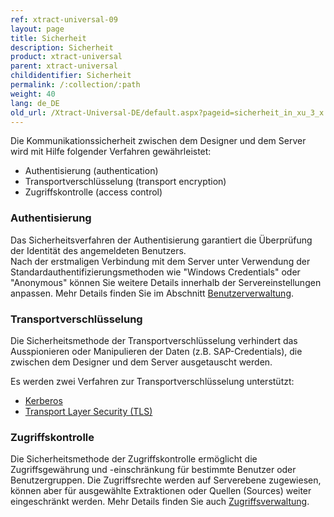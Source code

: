 ```yaml
---
ref: xtract-universal-09
layout: page
title: Sicherheit
description: Sicherheit
product: xtract-universal
parent: xtract-universal
childidentifier: Sicherheit
permalink: /:collection/:path
weight: 40
lang: de_DE
old_url: /Xtract-Universal-DE/default.aspx?pageid=sicherheit_in_xu_3_x
---
```


Die Kommunikationssicherheit zwischen dem Designer und dem Server wird mit Hilfe folgender Verfahren gewährleistet:
- Authentisierung (authentication) 
- Transportverschlüsselung (transport encryption)
- Zugriffskontrolle (access control)


### Authentisierung

Das Sicherheitsverfahren der Authentisierung garantiert die Überprüfung der Identität des angemeldeten Benutzers.  
Nach der erstmaligen Verbindung mit dem Server unter Verwendung der Standardauthentifizierungsmethoden wie "Windows Credentials" oder "Anonymous" können Sie 
weitere Details innerhalb der Servereinstellungen anpassen. Mehr Details finden Sie im Abschnitt [Benutzerverwaltung](./sicherheit/benutzerverwaltung).



### Transportverschlüsselung

Die Sicherheitsmethode der Transportverschlüsselung verhindert das Ausspionieren oder Manipulieren der Daten (z.B. SAP-Credentials), die zwischen dem Designer und dem Server ausgetauscht werden. 

Es werden zwei Verfahren zur Transportverschlüsselung unterstützt:
-	[Kerberos](https://msdn.microsoft.com/en-us/library/windows/desktop/aa374762(v=vs.85).aspx)
-	[Transport Layer Security (TLS)](https://docs.microsoft.com/en-us/windows/win32/secauthn/transport-layer-security-protocol)


### Zugriffskontrolle
Die Sicherheitsmethode der Zugriffskontrolle ermöglicht die Zugriffsgewährung und -einschränkung für bestimmte Benutzer oder Benutzergruppen. 
Die Zugriffsrechte werden auf Serverebene zugewiesen, können aber für ausgewählte Extraktionen oder Quellen (Sources) weiter eingeschränkt werden.
Mehr Details finden Sie auch [Zugriffsverwaltung](./sicherheit/zugriffsverwaltung).




